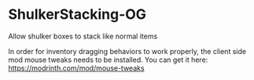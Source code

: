 # ShulkerStacking-OG
Allow shulker boxes to stack like normal items

In order for inventory dragging behaviors to work properly, the client side mod mouse tweaks needs to be installed. You can get it here: https://modrinth.com/mod/mouse-tweaks
